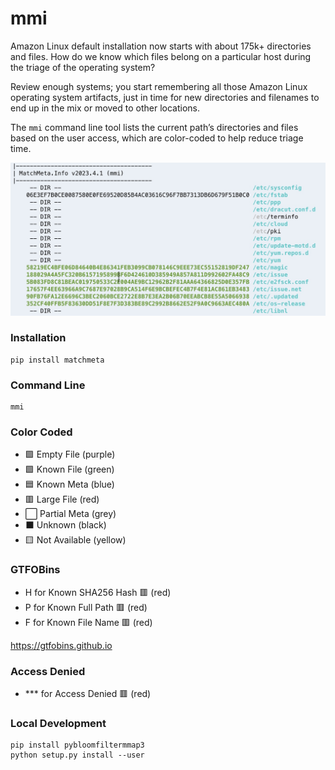 # mmi

Amazon Linux default installation now starts with about 175k+ directories and files. How do we know which files belong on a particular host during the triage of the operating system?

Review enough systems; you start remembering all those Amazon Linux operating system artifacts, just in time for new directories and filenames to end up in the mix or moved to other locations.

The ```mmi``` command line tool lists the current path’s directories and files based on the user access, which are color-coded to help reduce triage time.

![MatchMeta.Info CLI Output](MMI.jpg)

### Installation

```
pip install matchmeta
```

### Command Line

```
mmi
```

### Color Coded

- :purple_square: Empty File (purple)
- :green_square: Known File (green)
- :blue_square: Known Meta (blue)
- :red_square: Large File (red)
- :white_large_square: Partial Meta (grey)
- :black_large_square: Unknown (black)
- :yellow_square: Not Available (yellow)

### GTFOBins

- H for Known SHA256 Hash :red_square: (red)
- P for Known Full Path :red_square: (red)
- F for Known File Name :red_square: (red)

https://gtfobins.github.io

### Access Denied

- *** for Access Denied :red_square: (red)

### Local Development

```
pip install pybloomfiltermmap3
python setup.py install --user
```
